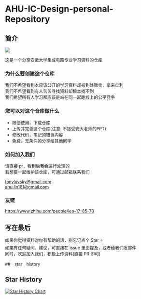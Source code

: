 # AHU-IC-Design-personal-Repository

## 简介

<a href ="https://ic.ahu.edu.cn/"> <img src="https://cdn.jsdelivr.net/gh/Tonyseth/my_image_bed@main/img/73d56050c94e28b023f3926ad3900d4.png"> </a>


这是一个分享安徽大学集成电路专业学习资料的仓库



### 为什么要创建这个仓库

我们不希望看到本应该公开的学习资料却被到处贩卖，拿来牟利 <br>
我们不希望看到有人苦苦寻找资料却根本找不到 <br>
我们希望所有人学习都应该是站在同一起跑线上的公平竞争 <br>

### 您可以对这个仓库做什么

* 随便使用，下载仓库
* 上传并完善这个仓库(注意: 不接受安大老师的PPT)
* 修改代码，笔记的错误内容
* 免费，无条件的分享给其他同学

### 如何加入我们

请直接 pr，看到后我会进行处理的 <br>
若想要一起维护该仓库，可通过邮箱联系我们 <br>

tonyluvsky@gmail.com <br>
ahu.lin161@gmail.com <br>

### 友链

<https://www.zhihu.com/people/leo-17-85-70>



## 写在最后

如果你觉得资料对你有帮助的话，别忘记点个 Star ⭐ <br>
如果有任何疑问、建议，可直接在 issue 里面提及，或者给我们发邮件 <br>
同时，欢迎加入我们，积极上传资料(直接 PR 即可)<br>

##　star　history
## Star History

[![Star History Chart](https://api.star-history.com/svg?repos=Tonyseth/AHU-IC-Design-personal-Repository&type=Date)](https://star-history.com/#Tonyseth/AHU-IC-Design-personal-Repository&Date)
